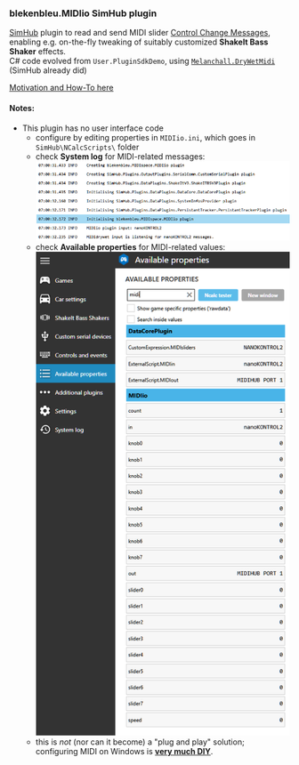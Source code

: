 ### blekenbleu.MIDIio SimHub plugin
 [SimHub](https://github.com/SHWotever/SimHub) plugin to read and send MIDI slider
 [Control Change Messages](https://www.midi.org/specifications-old/item/table-3-control-change-messages-data-bytes-2),  
 enabling e.g. on-the-fly tweaking of suitably customized **ShakeIt Bass Shaker** effects.  
 C# code evolved from `User.PluginSdkDemo`, using [`Melanchall.DryWetMidi`](https://github.com/melanchall/drywetmidi) (SimHub already did)  

[Motivation and How-To here](https://blekenbleu.github.io/MIDI/plugin/)

#### Notes:
- This plugin has no user interface code
    - configure by editing properties in `MIDIio.ini`, which goes in `SimHub\NCalcScripts\` folder 
    - check **System log** for MIDI-related messages:  
      ![log messages](log.png)  
    - check **Available properties** for MIDI-related values:
      ![Properties values](properties.png)
    - this is *not* (nor can it become) a "plug and play" solution;  
      configuring MIDI on Windows is [**very much DIY**](https://www.racedepartment.com/threads/simhub-plugin-s-for-output-to-midi-and-vjoy.210079/).
